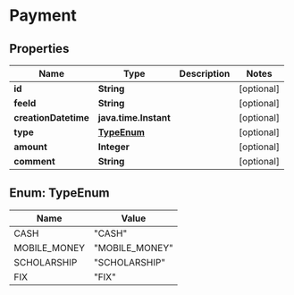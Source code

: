 

# Payment


## Properties

Name | Type | Description | Notes
------------ | ------------- | ------------- | -------------
**id** | **String** |  |  [optional]
**feeId** | **String** |  |  [optional]
**creationDatetime** | **java.time.Instant** |  |  [optional]
**type** | [**TypeEnum**](#TypeEnum) |  |  [optional]
**amount** | **Integer** |  |  [optional]
**comment** | **String** |  |  [optional]



## Enum: TypeEnum

Name | Value
---- | -----
CASH | &quot;CASH&quot;
MOBILE_MONEY | &quot;MOBILE_MONEY&quot;
SCHOLARSHIP | &quot;SCHOLARSHIP&quot;
FIX | &quot;FIX&quot;



